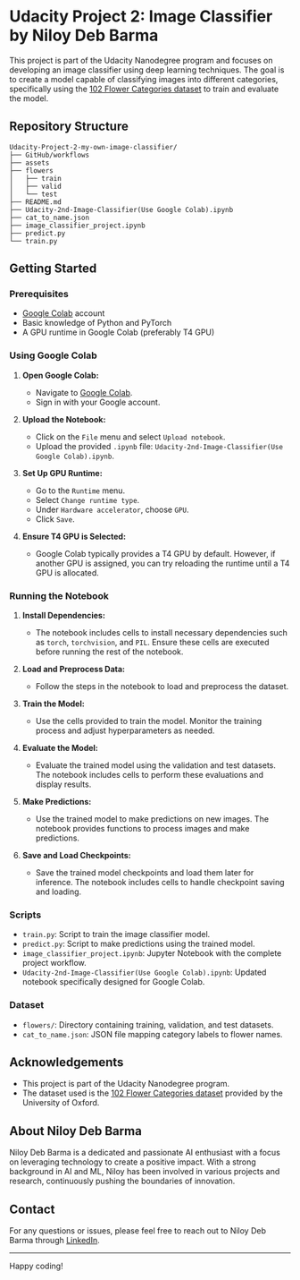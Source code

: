 # Udacity Project 2: Image Classifier by Niloy Deb Barma

This project is part of the Udacity Nanodegree program and focuses on developing an image classifier using deep learning techniques. The goal is to create a model capable of classifying images into different categories, specifically using the [102 Flower Categories dataset](http://www.robots.ox.ac.uk/~vgg/data/flowers/102/index.html) to train and evaluate the model.

## Repository Structure

```
Udacity-Project-2-my-own-image-classifier/
├── GitHub/workflows
├── assets
├── flowers
│   ├── train
│   ├── valid
│   └── test
├── README.md
├── Udacity-2nd-Image-Classifier(Use Google Colab).ipynb
├── cat_to_name.json
├── image_classifier_project.ipynb
├── predict.py
└── train.py
```

## Getting Started

### Prerequisites

- [Google Colab](https://colab.research.google.com/) account
- Basic knowledge of Python and PyTorch
- A GPU runtime in Google Colab (preferably T4 GPU)

### Using Google Colab

1. **Open Google Colab:**
   - Navigate to [Google Colab](https://colab.research.google.com/).
   - Sign in with your Google account.

2. **Upload the Notebook:**
   - Click on the `File` menu and select `Upload notebook`.
   - Upload the provided `.ipynb` file: `Udacity-2nd-Image-Classifier(Use Google Colab).ipynb`.

3. **Set Up GPU Runtime:**
   - Go to the `Runtime` menu.
   - Select `Change runtime type`.
   - Under `Hardware accelerator`, choose `GPU`.
   - Click `Save`.

4. **Ensure T4 GPU is Selected:**
   - Google Colab typically provides a T4 GPU by default. However, if another GPU is assigned, you can try reloading the runtime until a T4 GPU is allocated.

### Running the Notebook

1. **Install Dependencies:**
   - The notebook includes cells to install necessary dependencies such as `torch`, `torchvision`, and `PIL`. Ensure these cells are executed before running the rest of the notebook.

2. **Load and Preprocess Data:**
   - Follow the steps in the notebook to load and preprocess the dataset.

3. **Train the Model:**
   - Use the cells provided to train the model. Monitor the training process and adjust hyperparameters as needed.

4. **Evaluate the Model:**
   - Evaluate the trained model using the validation and test datasets. The notebook includes cells to perform these evaluations and display results.

5. **Make Predictions:**
   - Use the trained model to make predictions on new images. The notebook provides functions to process images and make predictions.

6. **Save and Load Checkpoints:**
   - Save the trained model checkpoints and load them later for inference. The notebook includes cells to handle checkpoint saving and loading.

### Scripts

- `train.py`: Script to train the image classifier model.
- `predict.py`: Script to make predictions using the trained model.
- `image_classifier_project.ipynb`: Jupyter Notebook with the complete project workflow.
- `Udacity-2nd-Image-Classifier(Use Google Colab).ipynb`: Updated notebook specifically designed for Google Colab.

### Dataset

- `flowers/`: Directory containing training, validation, and test datasets.
- `cat_to_name.json`: JSON file mapping category labels to flower names.

## Acknowledgements

- This project is part of the Udacity Nanodegree program.
- The dataset used is the [102 Flower Categories dataset](http://www.robots.ox.ac.uk/~vgg/data/flowers/102/index.html) provided by the University of Oxford.

## About Niloy Deb Barma

Niloy Deb Barma is a dedicated and passionate AI enthusiast with a focus on leveraging technology to create a positive impact. With a strong background in AI and ML, Niloy has been involved in various projects and research, continuously pushing the boundaries of innovation.

## Contact

For any questions or issues, please feel free to reach out to Niloy Deb Barma through [LinkedIn](https://www.linkedin.com/in/niloydebbarmacpscr).

---

Happy coding!
